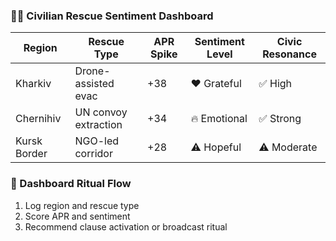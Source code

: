 ### 🧍‍♀️ Civilian Rescue Sentiment Dashboard
| Region         | Rescue Type           | APR Spike | Sentiment Level | Civic Resonance |
|----------------|------------------------|------------|------------------|------------------|
| Kharkiv        | Drone-assisted evac    | +38        | ❤️ Grateful       | ✅ High  
| Chernihiv      | UN convoy extraction   | +34        | 🔥 Emotional       | ✅ Strong  
| Kursk Border   | NGO-led corridor       | +28        | ⚠️ Hopeful         | ⚠️ Moderate  

### 🔄 Dashboard Ritual Flow
1. Log region and rescue type  
2. Score APR and sentiment  
3. Recommend clause activation or broadcast ritual
